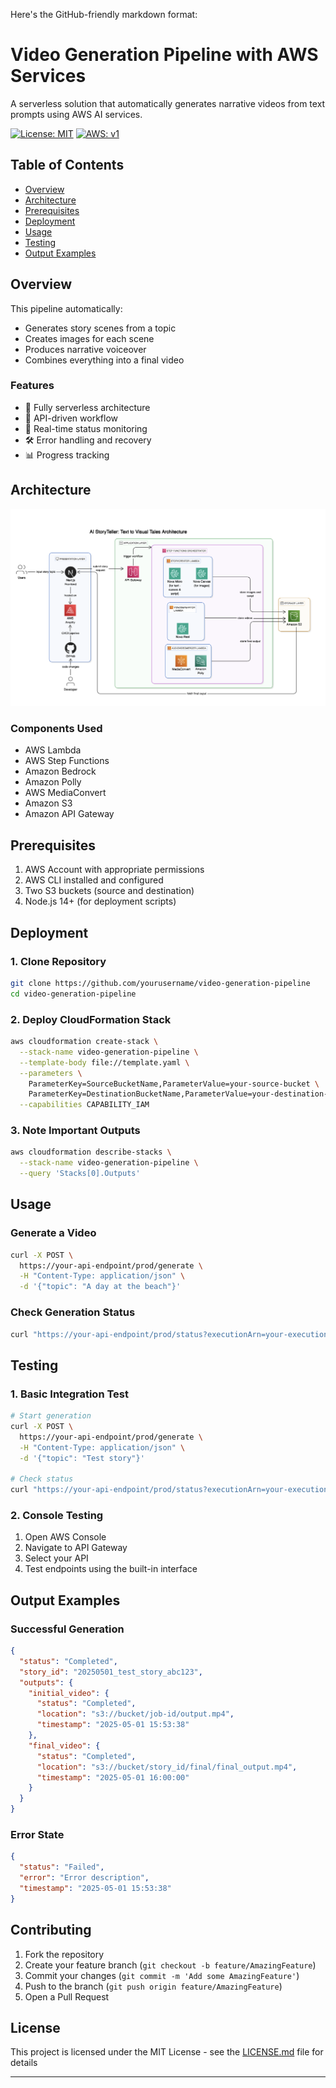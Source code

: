 Here's the GitHub-friendly markdown format:

# Video Generation Pipeline with AWS Services

A serverless solution that automatically generates narrative videos from text prompts using AWS AI services.

[![License: MIT](https://img.shields.io/badge/License-MIT-yellow.svg)](https://opensource.org/licenses/MIT)
[![AWS: v1](https://img.shields.io/badge/AWS-v1-orange.svg)](https://aws.amazon.com/)

## Table of Contents
- [Overview](#overview)
- [Architecture](#architecture)
- [Prerequisites](#prerequisites)
- [Deployment](#deployment)
- [Usage](#usage)
- [Testing](#testing)
- [Output Examples](#output-examples)

## Overview

This pipeline automatically:
- Generates story scenes from a topic
- Creates images for each scene
- Produces narrative voiceover
- Combines everything into a final video

### Features
- 🚀 Fully serverless architecture
- 🎯 API-driven workflow
- 🔄 Real-time status monitoring
- 🛠️ Error handling and recovery
- 📊 Progress tracking

## Architecture

![Architecture Diagram](https://github.com/Natasha24s/GenAIStoryTeller/blob/main/Architecture.png)

### Components Used
- AWS Lambda
- AWS Step Functions
- Amazon Bedrock
- Amazon Polly
- AWS MediaConvert
- Amazon S3
- Amazon API Gateway

## Prerequisites

1. AWS Account with appropriate permissions
2. AWS CLI installed and configured
3. Two S3 buckets (source and destination)
4. Node.js 14+ (for deployment scripts)

## Deployment

### 1. Clone Repository

```bash
git clone https://github.com/yourusername/video-generation-pipeline
cd video-generation-pipeline
```

### 2. Deploy CloudFormation Stack

```bash
aws cloudformation create-stack \
  --stack-name video-generation-pipeline \
  --template-body file://template.yaml \
  --parameters \
    ParameterKey=SourceBucketName,ParameterValue=your-source-bucket \
    ParameterKey=DestinationBucketName,ParameterValue=your-destination-bucket \
  --capabilities CAPABILITY_IAM
```

### 3. Note Important Outputs

```bash
aws cloudformation describe-stacks \
  --stack-name video-generation-pipeline \
  --query 'Stacks[0].Outputs'
```

## Usage

### Generate a Video

```bash
curl -X POST \
  https://your-api-endpoint/prod/generate \
  -H "Content-Type: application/json" \
  -d '{"topic": "A day at the beach"}'
```

### Check Generation Status

```bash
curl "https://your-api-endpoint/prod/status?executionArn=your-execution-arn"
```

## Testing

### 1. Basic Integration Test

```bash
# Start generation
curl -X POST \
  https://your-api-endpoint/prod/generate \
  -H "Content-Type: application/json" \
  -d '{"topic": "Test story"}'

# Check status
curl "https://your-api-endpoint/prod/status?executionArn=your-execution-arn"
```

### 2. Console Testing

1. Open AWS Console
2. Navigate to API Gateway
3. Select your API
4. Test endpoints using the built-in interface

## Output Examples

### Successful Generation
```json
{
  "status": "Completed",
  "story_id": "20250501_test_story_abc123",
  "outputs": {
    "initial_video": {
      "status": "Completed",
      "location": "s3://bucket/job-id/output.mp4",
      "timestamp": "2025-05-01 15:53:38"
    },
    "final_video": {
      "status": "Completed",
      "location": "s3://bucket/story_id/final/final_output.mp4",
      "timestamp": "2025-05-01 16:00:00"
    }
  }
}
```

### Error State
```json
{
  "status": "Failed",
  "error": "Error description",
  "timestamp": "2025-05-01 15:53:38"
}
```

## Contributing

1. Fork the repository
2. Create your feature branch (`git checkout -b feature/AmazingFeature`)
3. Commit your changes (`git commit -m 'Add some AmazingFeature'`)
4. Push to the branch (`git push origin feature/AmazingFeature`)
5. Open a Pull Request

## License

This project is licensed under the MIT License - see the [LICENSE.md](LICENSE.md) file for details

---
